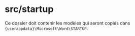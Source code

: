 # src/startup

Ce dossier doit contenir les modèles qui seront copiés dans `{userappdata}\Microsoft\Word\STARTUP`.